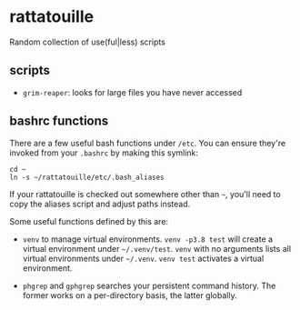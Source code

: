 # rattatouille
Random collection of use(ful|less) scripts

## scripts

* ``grim-reaper``: looks for large files you have never accessed 

## bashrc functions

There are a few useful bash functions under ``/etc``. You can ensure they're
invoked from your ``.bashrc`` by making this symlink:
 
```
cd ~
ln -s ~/rattatouille/etc/.bash_aliases
```

If your rattatouille is checked out somewhere other than ``~``, you'll need
to copy the aliases script and adjust paths instead.

Some useful functions defined by this are:

* ``venv`` to manage virtual environments. ``venv -p3.8 test`` will create a virtual environment under ``~/.venv/test``. ``venv`` with no arguments lists all virtual environments under ``~/.venv``. ``venv test`` activates a virtual environment.

* ``phgrep`` and ``gphgrep`` searches your persistent command history. The former works on a per-directory basis, the latter globally.
